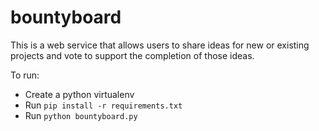 bountyboard
===========

This is a web service that allows users to share ideas for new or existing projects and vote to support the completion of those ideas.


To run:
 - Create a python virtualenv
 - Run `pip install -r requirements.txt`
 - Run `python bountyboard.py`